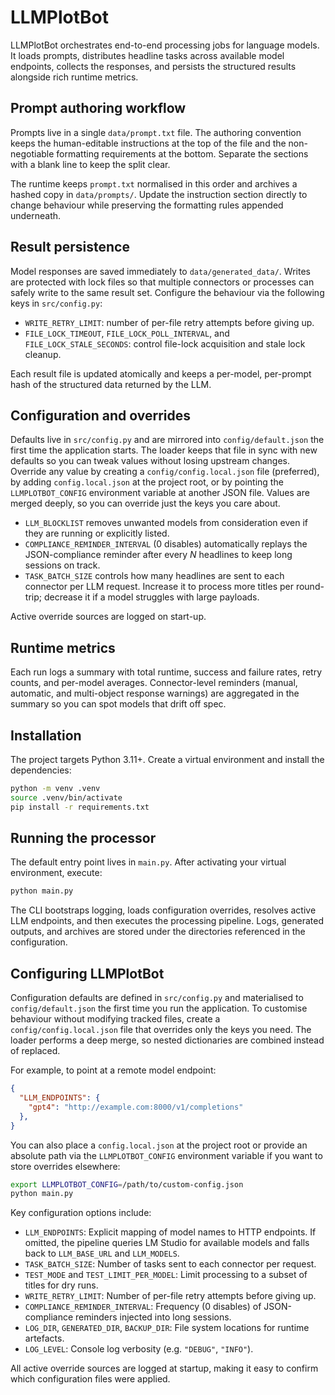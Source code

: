 # LLMPlotBot

LLMPlotBot orchestrates end-to-end processing jobs for language models. It
loads prompts, distributes headline tasks across available model endpoints,
collects the responses, and persists the structured results alongside rich
runtime metrics.

## Prompt authoring workflow

Prompts live in a single `data/prompt.txt` file. The authoring convention keeps
the human-editable instructions at the top of the file and the non-negotiable
formatting requirements at the bottom. Separate the sections with a blank line
to keep the split clear.

The runtime keeps `prompt.txt` normalised in this order and archives a hashed
copy in `data/prompts/`. Update the instruction section directly to change
behaviour while preserving the formatting rules appended underneath.

## Result persistence

Model responses are saved immediately to `data/generated_data/`. Writes are
protected with lock files so that multiple connectors or processes can safely
write to the same result set. Configure the behaviour via the following keys in
`src/config.py`:

- `WRITE_RETRY_LIMIT`: number of per-file retry attempts before giving up.
- `FILE_LOCK_TIMEOUT`, `FILE_LOCK_POLL_INTERVAL`, and
  `FILE_LOCK_STALE_SECONDS`: control file-lock acquisition and stale lock
  cleanup.

Each result file is updated atomically and keeps a per-model, per-prompt hash of
the structured data returned by the LLM.

## Configuration and overrides

Defaults live in `src/config.py` and are mirrored into `config/default.json` the
first time the application starts. The loader keeps that file in sync with new
defaults so you can tweak values without losing upstream changes. Override any
value by creating a `config/config.local.json` file (preferred), by adding
`config.local.json` at the project root, or by pointing the `LLMPLOTBOT_CONFIG`
environment variable at another JSON file. Values are merged deeply, so you can
override just the keys you care about.

- `LLM_BLOCKLIST` removes unwanted models from consideration even if they are
  running or explicitly listed.
- `COMPLIANCE_REMINDER_INTERVAL` (0 disables) automatically replays the
  JSON-compliance reminder after every _N_ headlines to keep long sessions on
  track.
- `TASK_BATCH_SIZE` controls how many headlines are sent to each connector per
  LLM request. Increase it to process more titles per round-trip; decrease it
  if a model struggles with large payloads.

Active override sources are logged on start-up.

## Runtime metrics

Each run logs a summary with total runtime, success and failure rates, retry
counts, and per-model averages. Connector-level reminders (manual, automatic,
and multi-object response warnings) are aggregated in the summary so you can
spot models that drift off spec.

## Installation

The project targets Python 3.11+. Create a virtual environment and install the
dependencies:

```bash
python -m venv .venv
source .venv/bin/activate
pip install -r requirements.txt
```

## Running the processor

The default entry point lives in `main.py`. After activating your virtual
environment, execute:

```bash
python main.py
```

The CLI bootstraps logging, loads configuration overrides, resolves active LLM
endpoints, and then executes the processing pipeline. Logs, generated outputs, and
archives are stored under the directories referenced in the configuration.

## Configuring LLMPlotBot

Configuration defaults are defined in `src/config.py` and materialised to
`config/default.json` the first time you run the application. To customise
behaviour without modifying tracked files, create a
`config/config.local.json` file that overrides only the keys you need. The
loader performs a deep merge, so nested dictionaries are combined instead of
replaced.

For example, to point at a remote model endpoint:

```json
{
  "LLM_ENDPOINTS": {
    "gpt4": "http://example.com:8000/v1/completions"
  },
}
```

You can also place a `config.local.json` at the project root or provide an
absolute path via the `LLMPLOTBOT_CONFIG` environment variable if you want to
store overrides elsewhere:

```bash
export LLMPLOTBOT_CONFIG=/path/to/custom-config.json
python main.py
```

Key configuration options include:

- `LLM_ENDPOINTS`: Explicit mapping of model names to HTTP endpoints. If
  omitted, the pipeline queries LM Studio for available models and falls back
  to `LLM_BASE_URL` and `LLM_MODELS`.
- `TASK_BATCH_SIZE`: Number of tasks sent to each connector per request.
- `TEST_MODE` and `TEST_LIMIT_PER_MODEL`: Limit processing to a subset of
  titles for dry runs.
- `WRITE_RETRY_LIMIT`: Number of per-file retry attempts before giving up.
- `COMPLIANCE_REMINDER_INTERVAL`: Frequency (0 disables) of JSON-compliance
  reminders injected into long sessions.
- `LOG_DIR`, `GENERATED_DIR`, `BACKUP_DIR`: File system locations for runtime
  artefacts.
- `LOG_LEVEL`: Console log verbosity (e.g. `"DEBUG"`, `"INFO"`).

All active override sources are logged at startup, making it easy to confirm
which configuration files were applied.
